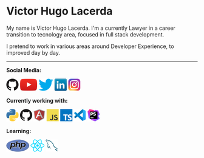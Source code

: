 # Victor Hugo Lacerda

My name is Victor Hugo Lacerda. I'm a currently Lawyer in a career transition to tecnology area, focused in full stack development.

I pretend to work in various areas around Developer Experience, to improved day by day.

---

**Social Media:**

[![GitHub](IMAGES/icons/github.png)](https://github.com/victorhugolace)
[![YouTube](IMAGES/icons/youtube.png)](https://www.youtube.com/@tohugo10)
[![Twitter](IMAGES/icons/twitter.png)](https://twitter.com/victorhugolace)
[![LinkedIn](IMAGES/icons/linkedin.png)](https://www.linkedin.com/in/victor-hugo-lacerda10/)
[![Instagram](IMAGES/icons/instagram.png)](https://www.instagram.com/victorhugolace/)

**Currently working with:**

<a href="https://www.python.org/" title="Python"><img src="IMAGES/icons/python.png" /></a>
<a href="https://github.com/" title="GitHub"><img src="IMAGES/icons/github.png" /></a>
<a href="https://angular.io/" title="Angular"><img src="IMAGES/icons/angular.png" /></a>
<a href="https://en.wikipedia.org/wiki/JavaScript" title="JavaScript"><img src="IMAGES/icons/javascript.png" /></a>
<a href="https://www.typescriptlang.org/" title="TypeScript"><img src="IMAGES/icons/typescript.png" /></a>
<a href="https://code.visualstudio.com/" title="Visual Studio Code"><img src="IMAGES/icons/vscode.png" /></a>
<a href="https://www.jetbrains.com/phpstorm/" title="PHPStorm"><img src="IMAGES/icons/phpstorm.png" /></a>

**Learning:**

<a href="https://www.php.net/" title="PHP"><img src="IMAGES/icons/php.png" /></a>
<a href="https://reactjs.org/" title="React"><img src="IMAGES/icons/react.png" /></a>
<a href="https://www.mysql.com/" title="MySQL"><img src="IMAGES/icons/mysql.png" /></a>
